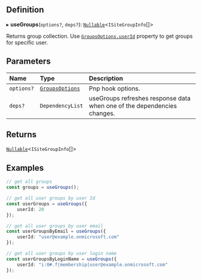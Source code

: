 
## Definition

▸ **useGroups**(`options?`, `deps?`): [`Nullable`](../Types/NullableT.md)<`ISiteGroupInfo`[]\>

Returns group collection. Use [`GroupsOptions.userId`](../Interfaces/GroupsOptions.md#userid) property to get
groups for specific user.

## Parameters

| Name | Type | Description |
| :------ | :------ | :------ |
| `options?` | [`GroupsOptions`](../Interfaces/GroupsOptions.md) | Pnp hook options. |
| `deps?` | `DependencyList` | useGroups refreshes response data when one of the dependencies changes. |

## Returns

[`Nullable`](../Types/NullableT.md)<`ISiteGroupInfo`[]\>

## Examples

```typescript
// get all groups
const groups = useGroups();

// get all user groups by user Id
const userGroups = useGroups({
	userId: 20
});

// get all user groups by user email
const userGroupsByEmail = useGroups({
	userId: "user@example.onmicrosoft.com"
});

// get all user groups by user login name
const userGroupsByLoginName = useGroups({
	userId: "i:0#.f|membership|user@example.onmicrosoft.com"
});
```